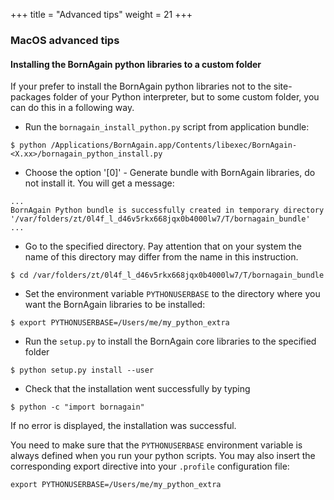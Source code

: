 +++
title = "Advanced tips"
weight = 21
+++

### MacOS advanced tips

#### Installing the BornAgain python libraries to a custom folder

If your prefer to install the BornAgain python libraries not to the site-packages folder of your Python interpreter, but to some custom folder, you can do this in a following way.

* Run the `bornagain_install_python.py` script from application bundle:

```
$ python /Applications/BornAgain.app/Contents/libexec/BornAgain-<X.xx>/bornagain_python_install.py
```

* Choose the option '[0]' - Generate bundle with BornAgain libraries, do not install it. 
You will get a message:

```
...
BornAgain Python bundle is successfully created in temporary directory 
'/var/folders/zt/0l4f_l_d46v5rkx668jqx0b4000lw7/T/bornagain_bundle'
...
```

* Go to the specified directory. Pay attention that on your system the name of this directory may differ from the name in this instruction.

```
$ cd /var/folders/zt/0l4f_l_d46v5rkx668jqx0b4000lw7/T/bornagain_bundle
```

* Set the environment variable `PYTHONUSERBASE` to the directory where you want the BornAgain libraries to be installed:

```
$ export PYTHONUSERBASE=/Users/me/my_python_extra
```

* Run the `setup.py` to install the BornAgain core libraries to the specified folder

```
$ python setup.py install --user
```

* Check that the installation went successfully by typing

```
$ python -c "import bornagain"
```

If no error is displayed, the installation was successful.

You need to make sure that the `PYTHONUSERBASE` environment variable is always defined when you run your python scripts. You may also insert the corresponding export directive into your `.profile` configuration file:

```
export PYTHONUSERBASE=/Users/me/my_python_extra
```
